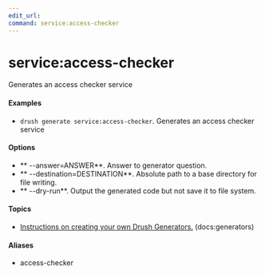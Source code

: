 ```yaml
---
edit_url: 
command: service:access-checker
---
```

# service:access-checker

Generates an access checker service

#### Examples

- <code>drush generate service:access-checker</code>. Generates an access checker service

#### Options

- ** --answer=ANSWER**. Answer to generator question.
- ** --destination=DESTINATION**. Absolute path to a base directory for file writing.
- ** --dry-run**. Output the generated code but not save it to file system.

#### Topics

- [Instructions on creating your own Drush Generators.](../../vendor/drush/drush/docs/generators.md) (docs:generators)

#### Aliases

- access-checker

